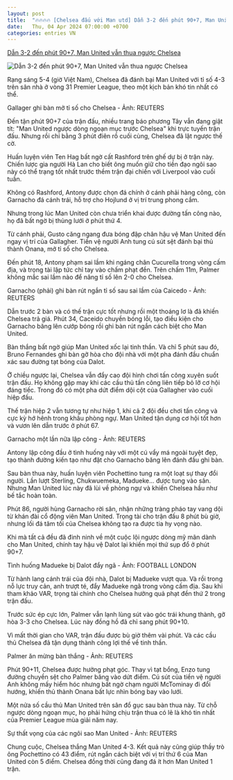 ```yaml
---
layout: post
title:  "🔥🔥🔥🔥 [Chelsea đấu với Man utd] Dẫn 3-2 đến phút 90+7, Man United vẫn thua ngược Chelsea"
date:   Thu, 04 Apr 2024 07:00:00 +0700
categories: entries VN
---
```

[Dẫn 3-2 đến phút 90+7, Man United vẫn thua ngược Chelsea](https://tuoitre.vn/dan-3-2-den-phut-90-7-man-united-van-thua-nguoc-chelsea-20240405042451618.htm)

![Dẫn 3-2 đến phút 90+7, Man United vẫn thua ngược Chelsea](https://cdn1.tuoitre.vn/zoom/600_315/471584752817336320/2024/4/5/2024-04-04t195152z1197917218up1ek441j6e4mrtrmadp3soccer-england-che-mun-report-17122648492751958585852-4-271-792-1775-crop-1712264975002666040609.jpg)

Rạng sáng 5-4 (giờ Việt Nam), Chelsea đã đánh bại Man United với tỉ số 4-3 trên sân nhà ở vòng 31 Premier League, theo một kịch bản khó tin nhất có thể.

Gallager ghi bàn mở tỉ số cho Chelsea - Ảnh: REUTERS

Đến tận phút 90+7 của trận đấu, nhiều trang báo phương Tây vẫn đang giật tít: "Man United ngược dòng ngoạn mục trước Chelsea" khi trực tuyến trận đấu. Nhưng rồi chỉ bằng 3 phút điên rồ cuối cùng, Chelsea đã lật ngược thế cờ.

Huấn luyện viên Ten Hag bất ngờ cất Rashford trên ghế dự bị ở trận này. Chiến lược gia người Hà Lan cho biết ông muốn giữ cho tiền đạo ngôi sao này có thể trạng tốt nhất trước thềm trận đại chiến với Liverpool vào cuối tuần.

Không có Rashford, Antony được chọn đá chính ở cánh phải hàng công, còn Garnacho đá cánh trái, hỗ trợ cho Hojlund ở vị trí trung phong cắm.

Nhưng trong lúc Man United còn chưa triển khai được đường tấn công nào, họ đã bất ngờ bị thủng lưới ở phút thứ 4.

Từ cánh phải, Gusto căng ngang đưa bóng đập chân hậu vệ Man United đến ngay vị trí của Gallagher. Tiền vệ người Anh tung cú sút sệt đánh bại thủ thành Onana, mở tỉ số cho Chelsea.

Đến phút 18, Antony phạm sai lầm khi ngáng chân Cucurella trong vòng cấm địa, và trọng tài lập tức chỉ tay vào chấm phạt đền. Trên chấm 11m, Palmer không mắc sai lầm nào để nâng tỉ số lên 2-0 cho Chelsea.

Garnacho (phải) ghi bàn rút ngắn tỉ số sau sai lầm của Caicedo - Ảnh: REUTERS

Dẫn trước 2 bàn và có thế trận cực tốt nhưng rồi một thoáng lơ là đã khiến Chelsea trả giá. Phút 34, Caceido chuyền bóng lỗi, tạo điều kiện cho Garnacho băng lên cướp bóng rồi ghi bàn rút ngắn cách biệt cho Man United.

Bàn thắng bất ngờ giúp Man United xốc lại tinh thần. Và chỉ 5 phút sau đó, Bruno Fernandes ghi bàn gỡ hòa cho đội nhà với một pha đánh đầu chuẩn xác sau đường tạt bóng của Dalot.

Ở chiều ngược lại, Chelsea vẫn đẩy cao đội hình chơi tấn công xuyên suốt trận đấu. Họ không gặp may khi các cầu thủ tấn công liên tiếp bỏ lỡ cơ hội đáng tiếc. Trong đó có một pha dứt điểm dội cột của Gallagher vào cuối hiệp đấu.

Thế trận hiệp 2 vẫn tương tự như hiệp 1, khi cả 2 đội đều chơi tấn công và cực kỳ hớ hênh trong khâu phòng ngự. Man United tận dụng cơ hội tốt hơn và vươn lên dẫn trước ở phút 67.

Garnacho một lần nữa lập công - Ảnh: REUTERS

Antony lập công đầu ở tình huống này với một cú vẩy má ngoài tuyệt đẹp, tạo thành đường kiến tạo như đặt cho Garnacho băng lên đánh đầu ghi bàn.

Sau bàn thua này, huấn luyện viên Pochettino tung ra một loạt sự thay đổi người. Lần lượt Sterling, Chukwuemeka, Madueke... được tung vào sân. Nhưng Man United lúc này đã lùi về phòng ngự và khiến Chelsea hầu như bế tắc hoàn toàn.

Phút 86, người hùng Garnacho rời sân, nhận những tràng pháo tay vang dội từ khán đài cổ động viên Man United. Trọng tài cho trận đấu 8 phút bù giờ, nhưng lối đá tăm tối của Chelsea không tạo ra được tia hy vọng nào.

Khi mà tất cả đều đã đinh ninh về một cuộc lội ngược dòng mỹ mãn dành cho Man United, chính tay hậu vệ Dalot lại khiến mọi thứ sụp đổ ở phút 90+7.

Tình huống Madueke bị Dalot đẩy ngã - Ảnh: FOOTBALL LONDON

Từ hành lang cánh trái của đội nhà, Dalot bị Madueke vượt qua. Và rồi trong nỗ lực truy cản, anh trượt té, đẩy Madueke ngã trong vòng cấm địa. Sau khi tham khảo VAR, trọng tài chính cho Chelsea hưởng quả phạt đền thứ 2 trong trận đấu.

Trước sức ép cực lớn, Palmer vẫn lạnh lùng sút vào góc trái khung thành, gỡ hòa 3-3 cho Chelsea. Lúc này đồng hồ đã chỉ sang phút 90+10.

Vì mất thời gian cho VAR, trận đấu được bù giờ thêm vài phút. Và các cầu thủ Chelsea đã tận dụng thành công lợi thế về tinh thần.

Palmer ăn mừng bàn thắng - Ảnh: REUTERS

Phút 90+11, Chelsea được hưởng phạt góc. Thay vì tạt bổng, Enzo tung đường chuyền sệt cho Palmer băng vào dứt điểm. Cú sút của tiền vệ người Anh không mấy hiểm hóc nhưng bất ngờ chạm người McTominay đi đổi hướng, khiến thủ thành Onana bất lực nhìn bóng bay vào lưới.

Một nửa số cầu thủ Man United trên sân đổ gục sau bàn thua này. Từ chỗ ngược dòng ngoạn mục, họ phải hứng chịu trận thua có lẽ là khó tin nhất của Premier League mùa giải năm nay.

Sự thất vọng của các ngôi sao Man United - Ảnh: REUTERS

Chung cuộc, Chelsea thắng Man United 4-3. Kết quả này cũng giúp thầy trò ông Pochettino có 43 điểm, rút ngắn cách biệt với vị trí thứ 6 của Man United còn 5 điểm. Chelsea đồng thời cũng đang đá ít hơn Man United 1 trận.

